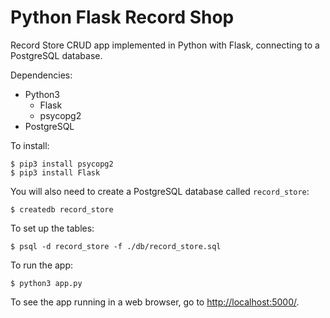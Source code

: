 # Python Flask Record Shop

Record Store CRUD app implemented in Python with Flask, connecting to a PostgreSQL database.

Dependencies:
- Python3
  - Flask
  - psycopg2
- PostgreSQL

To install:

```
$ pip3 install psycopg2
$ pip3 install Flask
```

You will also need to create a PostgreSQL database called `record_store`:

```
$ createdb record_store
```

To set up the tables:

```
$ psql -d record_store -f ./db/record_store.sql
```

To run the app:
```
$ python3 app.py
```

To see the app running in a web browser, go to [http://localhost:5000/](http://localhost:5000).
